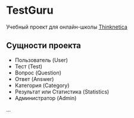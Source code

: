 # TestGuru

Учебный проект для онлайн-школы [Thinknetica](https://thinknetica.com)

## Сущности проекта

- Пользователь (User)
- Тест (Test)
- Вопрос (Question)
- Ответ (Answer)
- Категория (Category)
- Результат или Статистика (Statistics)
- Администратор (Admin)

...